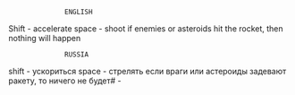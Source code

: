 
                  ENGLISH
Shift - accelerate
space - shoot
if enemies or asteroids hit the rocket, then nothing will happen

                  RUSSIA
shift - ускориться
space - стрелять
если враги или астероиды задевают ракету, то ничего не будет# -
